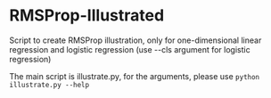 # RMSProp-Illustrated
Script to create RMSProp illustration, only for one-dimensional linear regression and logistic regression (use --cls argument for logistic regression)

The main script is illustrate.py, for the arguments, please use `python illustrate.py --help`
